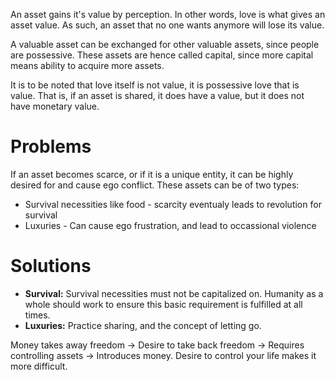 An asset gains it's value by perception.
In other words, love is what gives an asset value.
As such, an asset that no one wants anymore will lose its value.

A valuable asset can be exchanged for other valuable assets, since people are possessive.
These assets are hence called capital, since more capital means ability to acquire more assets.

It is to be noted that love itself is not value, it is possessive love that is value.
That is, if an asset is shared, it does have a value, but it does not have monetary value.

# Problems
If an asset becomes scarce, or if it is a unique entity, it can be highly desired for and cause ego conflict. These assets can be of two types:
- Survival necessities like food - scarcity eventualy leads to revolution for survival
- Luxuries - Can cause ego frustration, and lead to occassional violence

# Solutions
- **Survival:** Survival necessities must not be capitalized on. Humanity as a whole should work to ensure this basic requirement is fulfilled at all times.
- **Luxuries:** Practice sharing, and the concept of letting go.

Money takes away freedom -> Desire to take back freedom -> Requires controlling assets -> Introduces money.
Desire to control your life makes it more difficult.